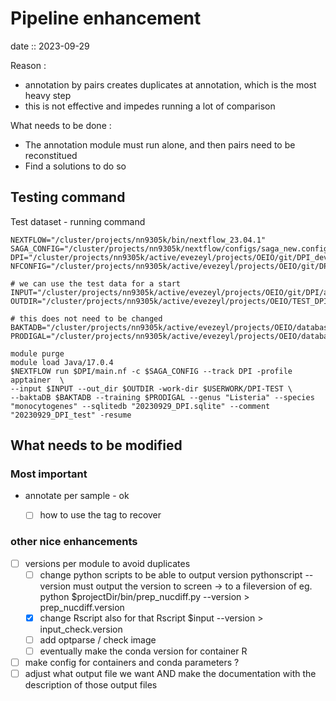# Pipeline enhancement 
date :: 2023-09-29 

Reason : 
- annotation by pairs creates duplicates at annotation, which is the most heavy step
- this is not effective and impedes running a lot of comparison 

What needs to be done : 
- The annotation module must run alone, and then pairs need to be reconstitued 
- Find a solutions to do so

## Testing command 
Test dataset - running command 

```shell 
NEXTFLOW="/cluster/projects/nn9305k/bin/nextflow_23.04.1"
SAGA_CONFIG="/cluster/projects/nn9305k/nextflow/configs/saga_new.config"
DPI="/cluster/projects/nn9305k/active/evezeyl/projects/OEIO/git/DPI_dev/DPI"
NFCONFIG="/cluster/projects/nn9305k/active/evezeyl/projects/OEIO/git/DPI_dev/DPI/nextflow.config"

# we can use the test data for a start
INPUT="/cluster/projects/nn9305k/active/evezeyl/projects/OEIO/git/DPI/assets/data/saga_single_test.csv"
OUTDIR="/cluster/projects/nn9305k/active/evezeyl/projects/OEIO/TEST_DPI/enhancement"

# this does not need to be changed
BAKTADB="/cluster/projects/nn9305k/active/evezeyl/projects/OEIO/databases/bakta/db"
PRODIGAL="/cluster/projects/nn9305k/active/evezeyl/projects/OEIO/databases/Listeria_monocytogenes.trn"

module purge
module load Java/17.0.4
$NEXTFLOW run $DPI/main.nf -c $SAGA_CONFIG --track DPI -profile apptainer  \
--input $INPUT --out_dir $OUTDIR -work-dir $USERWORK/DPI-TEST \
--baktaDB $BAKTADB --training $PRODIGAL --genus "Listeria" --species "monocytogenes" --sqlitedb "20230929_DPI.sqlite" --comment "20230929_DPI_test" -resume
```

## What needs to be modified 
### Most important 


- annotate per sample - ok 
    - [  ] how to use the tag to recover


### other nice enhancements
- [ ] versions per module to avoid duplicates
    - [ ] change python scripts to be able to output version
    pythonscript --version must output the version to screen -> to a fileversion of 
    eg. python $projectDir/bin/prep_nucdiff.py --version > prep_nucdiff.version
    - [x] change Rscript also for that Rscript $input --version > input_check.version
    - [ ] add optparse / check image 
    - [ ] eventually make the conda version for container R
- [ ] make config for containers and conda parameters ? 
- [ ] adjust what output file we want AND make the documentation with the description of those output files